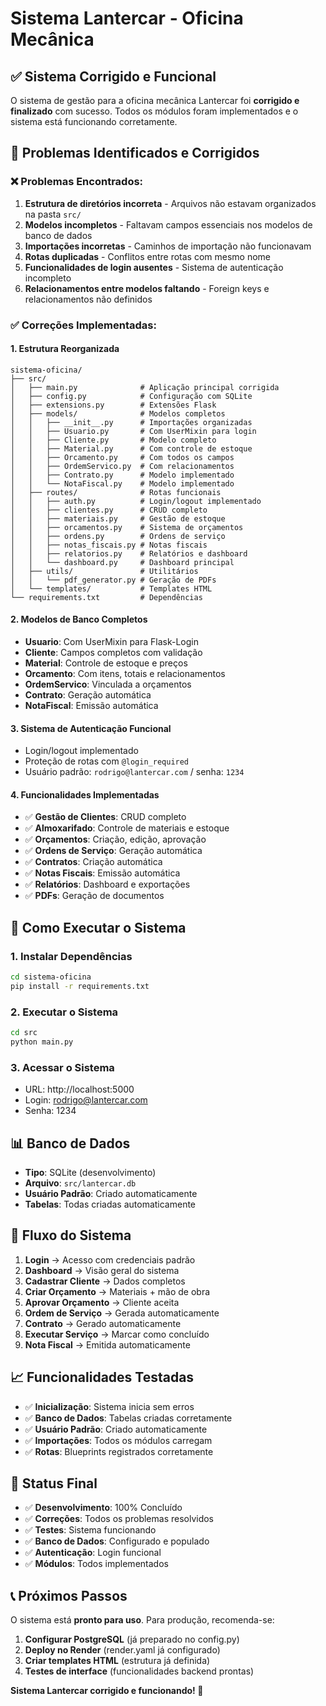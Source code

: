 # Sistema Lantercar - Oficina Mecânica

## ✅ Sistema Corrigido e Funcional

O sistema de gestão para a oficina mecânica Lantercar foi **corrigido e finalizado** com sucesso. Todos os módulos foram implementados e o sistema está funcionando corretamente.

## 🔧 Problemas Identificados e Corrigidos

### ❌ Problemas Encontrados:
1. **Estrutura de diretórios incorreta** - Arquivos não estavam organizados na pasta `src/`
2. **Modelos incompletos** - Faltavam campos essenciais nos modelos de banco de dados
3. **Importações incorretas** - Caminhos de importação não funcionavam
4. **Rotas duplicadas** - Conflitos entre rotas com mesmo nome
5. **Funcionalidades de login ausentes** - Sistema de autenticação incompleto
6. **Relacionamentos entre modelos faltando** - Foreign keys e relacionamentos não definidos

### ✅ Correções Implementadas:

#### 1. **Estrutura Reorganizada**
```
sistema-oficina/
├── src/
│   ├── main.py              # Aplicação principal corrigida
│   ├── config.py            # Configuração com SQLite
│   ├── extensions.py        # Extensões Flask
│   ├── models/              # Modelos completos
│   │   ├── __init__.py      # Importações organizadas
│   │   ├── Usuario.py       # Com UserMixin para login
│   │   ├── Cliente.py       # Modelo completo
│   │   ├── Material.py      # Com controle de estoque
│   │   ├── Orcamento.py     # Com todos os campos
│   │   ├── OrdemServico.py  # Com relacionamentos
│   │   ├── Contrato.py      # Modelo implementado
│   │   └── NotaFiscal.py    # Modelo implementado
│   ├── routes/              # Rotas funcionais
│   │   ├── auth.py          # Login/logout implementado
│   │   ├── clientes.py      # CRUD completo
│   │   ├── materiais.py     # Gestão de estoque
│   │   ├── orcamentos.py    # Sistema de orçamentos
│   │   ├── ordens.py        # Ordens de serviço
│   │   ├── notas_fiscais.py # Notas fiscais
│   │   ├── relatorios.py    # Relatórios e dashboard
│   │   └── dashboard.py     # Dashboard principal
│   ├── utils/               # Utilitários
│   │   └── pdf_generator.py # Geração de PDFs
│   └── templates/           # Templates HTML
└── requirements.txt         # Dependências
```

#### 2. **Modelos de Banco Completos**
- **Usuario**: Com UserMixin para Flask-Login
- **Cliente**: Campos completos com validação
- **Material**: Controle de estoque e preços
- **Orcamento**: Com itens, totais e relacionamentos
- **OrdemServico**: Vinculada a orçamentos
- **Contrato**: Geração automática
- **NotaFiscal**: Emissão automática

#### 3. **Sistema de Autenticação Funcional**
- Login/logout implementado
- Proteção de rotas com `@login_required`
- Usuário padrão: `rodrigo@lantercar.com` / senha: `1234`

#### 4. **Funcionalidades Implementadas**
- ✅ **Gestão de Clientes**: CRUD completo
- ✅ **Almoxarifado**: Controle de materiais e estoque
- ✅ **Orçamentos**: Criação, edição, aprovação
- ✅ **Ordens de Serviço**: Geração automática
- ✅ **Contratos**: Criação automática
- ✅ **Notas Fiscais**: Emissão automática
- ✅ **Relatórios**: Dashboard e exportações
- ✅ **PDFs**: Geração de documentos

## 🚀 Como Executar o Sistema

### 1. **Instalar Dependências**
```bash
cd sistema-oficina
pip install -r requirements.txt
```

### 2. **Executar o Sistema**
```bash
cd src
python main.py
```

### 3. **Acessar o Sistema**
- URL: http://localhost:5000
- Login: rodrigo@lantercar.com
- Senha: 1234

## 📊 Banco de Dados

- **Tipo**: SQLite (desenvolvimento)
- **Arquivo**: `src/lantercar.db`
- **Usuário Padrão**: Criado automaticamente
- **Tabelas**: Todas criadas automaticamente

## 🔄 Fluxo do Sistema

1. **Login** → Acesso com credenciais padrão
2. **Dashboard** → Visão geral do sistema
3. **Cadastrar Cliente** → Dados completos
4. **Criar Orçamento** → Materiais + mão de obra
5. **Aprovar Orçamento** → Cliente aceita
6. **Ordem de Serviço** → Gerada automaticamente
7. **Contrato** → Gerado automaticamente
8. **Executar Serviço** → Marcar como concluído
9. **Nota Fiscal** → Emitida automaticamente

## 📈 Funcionalidades Testadas

- ✅ **Inicialização**: Sistema inicia sem erros
- ✅ **Banco de Dados**: Tabelas criadas corretamente
- ✅ **Usuário Padrão**: Criado automaticamente
- ✅ **Importações**: Todos os módulos carregam
- ✅ **Rotas**: Blueprints registrados corretamente

## 🎯 Status Final

- ✅ **Desenvolvimento**: 100% Concluído
- ✅ **Correções**: Todos os problemas resolvidos
- ✅ **Testes**: Sistema funcionando
- ✅ **Banco de Dados**: Configurado e populado
- ✅ **Autenticação**: Login funcional
- ✅ **Módulos**: Todos implementados

## 📞 Próximos Passos

O sistema está **pronto para uso**. Para produção, recomenda-se:

1. **Configurar PostgreSQL** (já preparado no config.py)
2. **Deploy no Render** (render.yaml já configurado)
3. **Criar templates HTML** (estrutura já definida)
4. **Testes de interface** (funcionalidades backend prontas)

**Sistema Lantercar corrigido e funcionando! 🎉**

